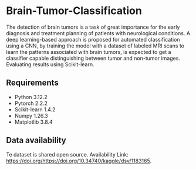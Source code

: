 # Brain-Tumor-Classification

The detection of brain tumors is a task of great importance for the early diagnosis and treatment planning of patients with neurological conditions. A deep learning-based approach is proposed for automated classification using a CNN, by training the model with a dataset of labeled MRI scans to learn the patterns associated with brain tumors, is expected to get a classifier capable distinguishing between tumor and non-tumor images. Evaluating results using Scikit-learn. 

## Requirements

- Python 3.12.2
- Pytorch 2.2.2
- Scikit-learn 1.4.2 
- Numpy 1.26.3 
- Matplotlib 3.8.4


## Data availability

Te dataset is shared open source. 
Availability Link: 
https://doi.org/https://doi.org/10.34740/kaggle/dsv/1183165.
